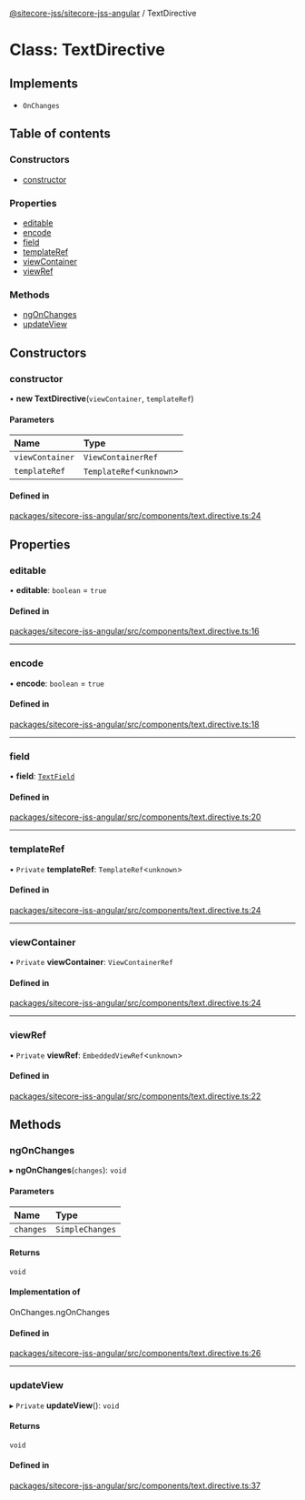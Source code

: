 [@sitecore-jss/sitecore-jss-angular](../README.md) / TextDirective

# Class: TextDirective

## Implements

- `OnChanges`

## Table of contents

### Constructors

- [constructor](TextDirective.md#constructor)

### Properties

- [editable](TextDirective.md#editable)
- [encode](TextDirective.md#encode)
- [field](TextDirective.md#field)
- [templateRef](TextDirective.md#templateref)
- [viewContainer](TextDirective.md#viewcontainer)
- [viewRef](TextDirective.md#viewref)

### Methods

- [ngOnChanges](TextDirective.md#ngonchanges)
- [updateView](TextDirective.md#updateview)

## Constructors

### constructor

• **new TextDirective**(`viewContainer`, `templateRef`)

#### Parameters

| Name | Type |
| :------ | :------ |
| `viewContainer` | `ViewContainerRef` |
| `templateRef` | `TemplateRef`\<`unknown`\> |

#### Defined in

[packages/sitecore-jss-angular/src/components/text.directive.ts:24](https://github.com/Sitecore/jss/blob/68ebc1c08/packages/sitecore-jss-angular/src/components/text.directive.ts#L24)

## Properties

### editable

• **editable**: `boolean` = `true`

#### Defined in

[packages/sitecore-jss-angular/src/components/text.directive.ts:16](https://github.com/Sitecore/jss/blob/68ebc1c08/packages/sitecore-jss-angular/src/components/text.directive.ts#L16)

___

### encode

• **encode**: `boolean` = `true`

#### Defined in

[packages/sitecore-jss-angular/src/components/text.directive.ts:18](https://github.com/Sitecore/jss/blob/68ebc1c08/packages/sitecore-jss-angular/src/components/text.directive.ts#L18)

___

### field

• **field**: [`TextField`](../interfaces/TextField.md)

#### Defined in

[packages/sitecore-jss-angular/src/components/text.directive.ts:20](https://github.com/Sitecore/jss/blob/68ebc1c08/packages/sitecore-jss-angular/src/components/text.directive.ts#L20)

___

### templateRef

• `Private` **templateRef**: `TemplateRef`\<`unknown`\>

#### Defined in

[packages/sitecore-jss-angular/src/components/text.directive.ts:24](https://github.com/Sitecore/jss/blob/68ebc1c08/packages/sitecore-jss-angular/src/components/text.directive.ts#L24)

___

### viewContainer

• `Private` **viewContainer**: `ViewContainerRef`

#### Defined in

[packages/sitecore-jss-angular/src/components/text.directive.ts:24](https://github.com/Sitecore/jss/blob/68ebc1c08/packages/sitecore-jss-angular/src/components/text.directive.ts#L24)

___

### viewRef

• `Private` **viewRef**: `EmbeddedViewRef`\<`unknown`\>

#### Defined in

[packages/sitecore-jss-angular/src/components/text.directive.ts:22](https://github.com/Sitecore/jss/blob/68ebc1c08/packages/sitecore-jss-angular/src/components/text.directive.ts#L22)

## Methods

### ngOnChanges

▸ **ngOnChanges**(`changes`): `void`

#### Parameters

| Name | Type |
| :------ | :------ |
| `changes` | `SimpleChanges` |

#### Returns

`void`

#### Implementation of

OnChanges.ngOnChanges

#### Defined in

[packages/sitecore-jss-angular/src/components/text.directive.ts:26](https://github.com/Sitecore/jss/blob/68ebc1c08/packages/sitecore-jss-angular/src/components/text.directive.ts#L26)

___

### updateView

▸ `Private` **updateView**(): `void`

#### Returns

`void`

#### Defined in

[packages/sitecore-jss-angular/src/components/text.directive.ts:37](https://github.com/Sitecore/jss/blob/68ebc1c08/packages/sitecore-jss-angular/src/components/text.directive.ts#L37)
